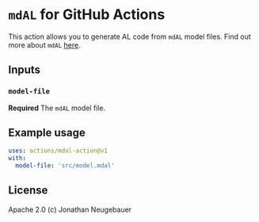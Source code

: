 # `mdAL` for GitHub Actions

This action allows you to generate AL code from `mdAL` model files. Find out more about `mdAL` [here](https://github.com/mdal-lang/mdal).

## Inputs

### `model-file`

**Required** The `mdAL` model file.

## Example usage

```yml
uses: actions/mdal-action@v1
with:
  model-file: 'src/model.mdal'
```

## License

Apache 2.0 (c) Jonathan Neugebauer

